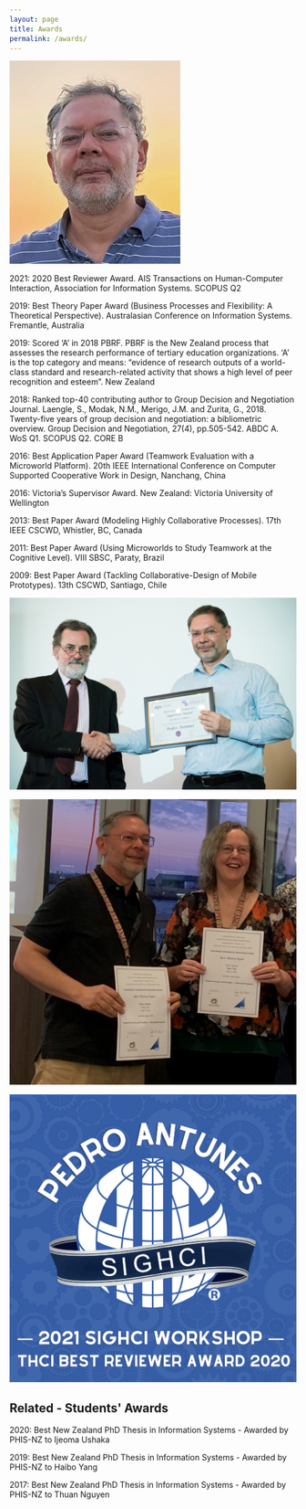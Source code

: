 ```yaml
---
layout: page
title: Awards
permalink: /awards/
---
```


![photo](/assets/img/stamp.jpg "Title")

2021: 2020 Best Reviewer Award. AIS Transactions on Human-Computer Interaction, Association for Information Systems. SCOPUS Q2

2019: Best Theory Paper Award (Business Processes and Flexibility: A Theoretical Perspective). Australasian Conference on Information Systems. Fremantle, Australia

2019: Scored ‘A’ in 2018 PBRF. PBRF is the New Zealand process that assesses the research performance of tertiary education organizations. ‘A’ is the top category and means: “evidence of research outputs of a world-class standard and research-related activity that shows a high level of peer recognition and esteem”. New Zealand

2018: Ranked top-40 contributing author to Group Decision and Negotiation Journal. Laengle, S., Modak, N.M., Merigo, J.M. and Zurita, G., 2018. Twenty-five years of group decision and negotiation: a bibliometric overview. Group Decision and Negotiation, 27(4), pp.505-542. ABDC A. WoS Q1. SCOPUS Q2. CORE B

2016: Best Application Paper Award (Teamwork Evaluation with a Microworld Platform). 20th IEEE International Conference on Computer Supported Cooperative Work in Design, Nanchang, China

2016: Victoria’s Supervisor Award. New Zealand: Victoria University of Wellington

2013: Best Paper Award (Modeling Highly Collaborative Processes). 17th IEEE CSCWD, Whistler, BC, Canada

2011: Best Paper Award (Using Microworlds to Study Teamwork at the Cognitive Level). VIII SBSC, Paraty, Brazil

2009: Best Paper Award (Tackling Collaborative-Design of Mobile Prototypes). 13th CSCWD, Santiago, Chile

![photo](/assets/img/supervisor-award.jpg "Title")

![photo](/assets/img/acis-award.jpg "Title")

![photo](/assets/img/thci-award.jpg "Best Reviewer Award")

Related - Students' Awards
--------------------------

2020: Best New Zealand PhD Thesis in Information Systems - Awarded by PHIS-NZ to Ijeoma Ushaka

2019: Best New Zealand PhD Thesis in Information Systems - Awarded by PHIS-NZ to Haibo Yang

2017: Best New Zealand PhD Thesis in Information Systems - Awarded by PHIS-NZ to Thuan Nguyen
